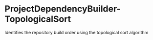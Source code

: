 # ProjectDependencyBuilder-TopologicalSort
Identifies the repository build order using the topological sort algorithm

